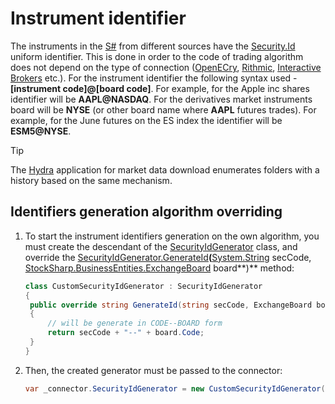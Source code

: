 # Instrument identifier

The instruments in the [S\#](StockSharpAbout.md) from different sources have the [Security.Id](xref:StockSharp.BusinessEntities.Security.Id) uniform identifier. This is done in order to the code of trading algorithm does not depend on the type of connection ([OpenECry](OEC.md), [Rithmic](Rithmic.md), [Interactive Brokers](IB.md) etc.). For the instrument identifier the following syntax used \- **\[instrument code\]@\[board code\]**. For example, for the Apple inc shares identifier will be **AAPL@NASDAQ**. For the derivatives market instruments board will be **NYSE** (or other board name where **AAPL** futures trades). For example, for the June futures on the ES index the identifier will be **ESM5@NYSE**. 

> [!TIP]
> The [Hydra](Hydra.md) application for market data download enumerates folders with a history based on the same mechanism. 

## Identifiers generation algorithm overriding

1. To start the instrument identifiers generation on the own algorithm, you must create the descendant of the [SecurityIdGenerator](xref:StockSharp.Algo.SecurityIdGenerator) class, and override the [SecurityIdGenerator.GenerateId](xref:StockSharp.Algo.SecurityIdGenerator.GenerateId(System.String,StockSharp.BusinessEntities.ExchangeBoard))**(**[System.String](xref:System.String) secCode, [StockSharp.BusinessEntities.ExchangeBoard](xref:StockSharp.BusinessEntities.ExchangeBoard) board**)** method: 

   ```cs
   class CustomSecurityIdGenerator : SecurityIdGenerator
   {
   	public override string GenerateId(string secCode, ExchangeBoard board)
   	{
   		// will be generate in CODE--BOARD form
   		return secCode + "--" + board.Code;
   	}
   }
   ```
2. Then, the created generator must be passed to the connector: 

   ```cs
   var _connector.SecurityIdGenerator = new CustomSecurityIdGenerator();
   ```
